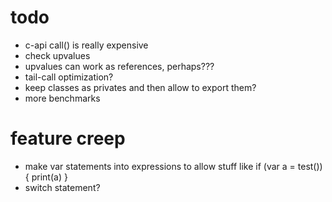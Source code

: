 # todo

* c-api call() is really expensive
* check upvalues
* upvalues can work as references, perhaps???
* tail-call optimization?
* keep classes as privates and then allow to export them?
* more benchmarks

# feature creep
* make var statements into expressions to allow stuff like if (var a = test()) { print(a) }
* switch statement?
